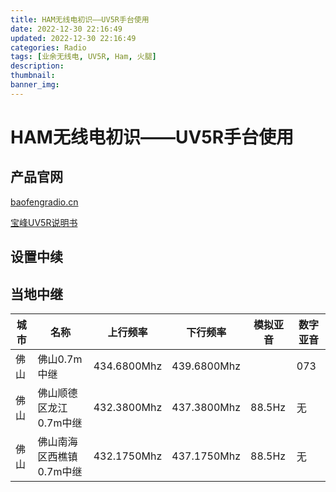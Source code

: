```yaml
---
title: HAM无线电初识——UV5R手台使用
date: 2022-12-30 22:16:49
updated: 2022-12-30 22:16:49
categories: Radio
tags: [业余无线电, UV5R, Ham, 火腿]
description: 
thumbnail: 
banner_img: 
---
```

# HAM无线电初识——UV5R手台使用

## 产品官网

[baofengradio.cn](http://www.baofengradio.cn/product-detail/uv-5r/)

[宝峰UV5R说明书](https://www.gabil.com.tw/pdf/1458/Baofeng%E5%AF%B6%E5%B3%B0UV5R%E4%B8%AD%E6%96%87%E8%AA%AA%E6%98%8E%E6%9B%B8.pdf)

## 设置中续

## 当地中继

| 城市 | 名称                     | 上行频率    | 下行频率    | 模拟亚音 | 数字亚音 |
| ---- | ------------------------ | ----------- | ----------- | -------- | -------- |
| 佛山 | 佛山0.7m中继             | 434.6800Mhz | 439.6800Mhz |          | 073      |
| 佛山 | 佛山顺德区龙江0.7m中继   | 432.3800Mhz | 437.3800Mhz | 88.5Hz   | 无       |
| 佛山 | 佛山南海区西樵镇0.7m中继 | 432.1750Mhz | 437.1750Mhz | 88.5Hz   | 无       |
